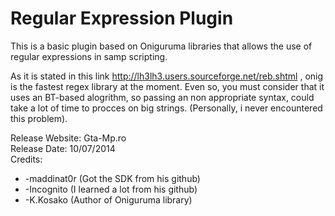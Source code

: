 Regular Expression Plugin
====================

This is a basic plugin based on Oniguruma libraries that allows the use of regular expressions in samp scripting.

As it is stated in this link http://lh3lh3.users.sourceforge.net/reb.shtml , onig is the fastest regex library at the moment. Even so, you must consider that it uses an BT-based alogrithm, so passing an non appropriate syntax, could take a lot of time to procces on big strings. (Personally, i never encountered this problem).


Release Website: Gta-Mp.ro								           
Release Date: 10/07/2014									             
Credits: 
*	-maddinat0r (Got the SDK from his github)
*	-Incognito (I learned a lot from his github)
*	-K.Kosako (Author of Oniguruma library)
